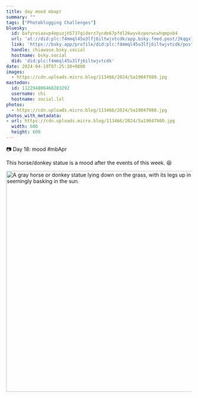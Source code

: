 ```yaml
---
title: day mood mbapr
summary: ""
tags: ["Photoblogging Challenges"]
bluesky:
  id: bafyreiaovp4epuzjh5737giderz7ycde67pfdl26wyvkzperwcwhqmpxb4
  url: 'at://did:plc:f4mmql45u3lfj6iltwjvtcdk/app.bsky.feed.post/3kqgx7tv7cc23'
  link: 'https://bsky.app/profile/did:plc:f4mmql45u3lfj6iltwjvtcdk/post/3kqgx7tv7cc23'
  handle: chiawase.bsky.social
  hostname: bsky.social
  did: 'did:plc:f4mmql45u3lfj6iltwjvtcdk'
date: 2024-04-19T07:25:38+0800
images:
  - https://cdn.uploads.micro.blog/113466/2024/5a19047980.jpg
mastodon:
  id: 112294806460283292
  username: chi
  hostname: social.lol
photos:
  - https://cdn.uploads.micro.blog/113466/2024/5a19047980.jpg
photos_with_metadata:
- url: https://cdn.uploads.micro.blog/113466/2024/5a19047980.jpg
  width: 600
  height: 600
---
```


📷 Day 18: mood #mbApr

This horse/donkey statue is a mood after the events of this week. 😆

<img src="uploads/2024/5a19047980.jpg" width="600" height="600" alt="A gray horse or donkey statue lying down on the grass, with its legs up in the air, and seemingly basking in the sun.">
